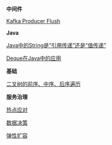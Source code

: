 **中间件**

[Kafka Producer Flush](https://www.yuque.com/docs/share/2a1e4c1a-83ad-42c3-b1a6-702a73c008b3?# )

**Java**

[Java中的String是“引用传递”还是“值传递”](https://www.yuque.com/docs/share/e5f6655f-5662-4c9b-96d8-6b8a81312f56?# )

[Deque在Java中的应用](https://www.yuque.com/docs/share/4a0064b3-85d1-42e5-befb-fa539124465c?# )

**基础**

[二叉树的前序、中序、后序遍历](https://www.yuque.com/docs/share/1534755b-e099-4a7c-ad7a-f7be21f35602?# )

**服务治理**

[热点应对](https://www.yuque.com/docs/share/9dd7e0a0-fb77-4c49-848f-67bbc2b049b2?# )

[数据决策](https://www.yuque.com/docs/share/350b600a-b58e-455f-a7d2-986c049ac1f9?# )

[弹性扩容](https://www.yuque.com/docs/share/587d9297-c5c8-4db0-a005-09ca6bea067c?# )
